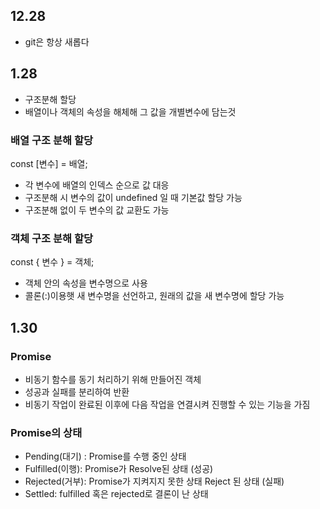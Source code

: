 ## 12.28

- git은 항상 새롭다

## 1.28

- 구조분해 할당
- 배열이나 객체의 속성을 해체해 그 값을 개별변수에 담는것

### 배열 구조 분해 할당

const [변수] = 배열;
- 각 변수에 배열의 인덱스 순으로 값 대응
- 구조분해 시 변수의 값이 undefined 일 때 기본값 할당 가능
- 구조분해 없이 두 변수의 값 교환도 가능

### 객체 구조 분해 할당
const { 변수 } = 객체;
- 객체 안의 속성을 변수명으로 사용
- 콜론(:)이용햇 새 변수명을 선언하고, 원래의 값을 새 변수명에 할당 가능

## 1.30

### Promise
- 비동기 함수를 동기 처리하기 위해 만들어진 객체
- 성공과 실패를 분리하여 반환
- 비동기 작업이 완료된 이후에 다음 작업을 연결시켜 진행할 수 있는 기능을 가짐

### Promise의 상태
- Pending(대기) : Promise를 수행 중인 상태
- Fulfilled(이행): Promise가 Resolve된 상태 (성공)
- Rejected(거부): Promise가 지켜지지 못한 상태 Reject 된 상태 (실패)
- Settled: fulfilled 혹은 rejected로 결론이 난 상태